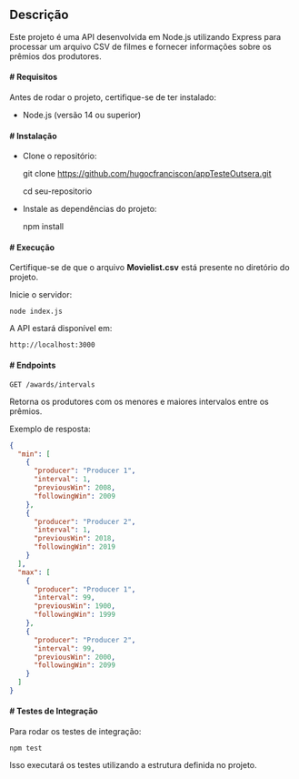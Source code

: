 ## Descrição

Este projeto é uma API desenvolvida em Node.js utilizando Express para processar um arquivo CSV de filmes e fornecer informações sobre os prêmios dos produtores.

#### # Requisitos

Antes de rodar o projeto, certifique-se de ter instalado:

- Node.js (versão 14 ou superior)

#### # Instalação

- Clone o repositório:


    git clone https://github.com/hugocfranciscon/appTesteOutsera.git

    cd seu-repositorio



- Instale as dependências do projeto:

    npm install

#### # Execução

Certifique-se de que o arquivo **Movielist.csv** está presente no diretório do projeto.

Inicie o servidor:

    node index.js

A API estará disponível em:

    http://localhost:3000

#### # Endpoints

    GET /awards/intervals

Retorna os produtores com os menores e maiores intervalos entre os prêmios.

Exemplo de resposta:

```json
{
  "min": [
    {
      "producer": "Producer 1",
      "interval": 1,
      "previousWin": 2008,
      "followingWin": 2009
    },
    {
      "producer": "Producer 2",
      "interval": 1,
      "previousWin": 2018,
      "followingWin": 2019
    }
  ],
  "max": [
    {
      "producer": "Producer 1",
      "interval": 99,
      "previousWin": 1900,
      "followingWin": 1999
    },
    {
      "producer": "Producer 2",
      "interval": 99,
      "previousWin": 2000,
      "followingWin": 2099
    }
  ]
}
```

#### # Testes de Integração
Para rodar os testes de integração:

    npm test

Isso executará os testes utilizando a estrutura definida no projeto.